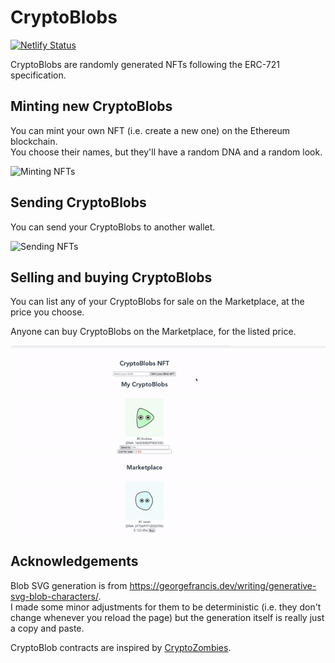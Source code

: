 # CryptoBlobs

[![Netlify Status](https://api.netlify.com/api/v1/badges/aee92005-5151-41bf-956b-4b49b29c24dc/deploy-status)](https://app.netlify.com/sites/cryptoblobs/deploys)

CryptoBlobs are randomly generated NFTs following the ERC-721 specification.

## Minting new CryptoBlobs
You can mint your own NFT (i.e. create a new one) on the Ethereum blockchain.  
You choose their names, but they'll have a random DNA and a random look.

![Minting NFTs](./docs/Minting.gif)

## Sending CryptoBlobs
You can send your CryptoBlobs to another wallet.

![Sending NFTs](./docs/Sending.gif)

## Selling and buying CryptoBlobs
You can list any of your CryptoBlobs for sale on the Marketplace, at the price you choose.

Anyone can buy CryptoBlobs on the Marketplace, for the listed price.

![Using the Marketplace to sell and buy NFTs](./docs/Marketplace.gif)

## Acknowledgements

Blob SVG generation is from https://georgefrancis.dev/writing/generative-svg-blob-characters/.  
I made some minor adjustments for them to be deterministic (i.e. they don't change whenever you
reload the page) but the generation itself is really just a copy and paste.

CryptoBlob contracts are inspired by [CryptoZombies](https://cryptozombies.io/).
